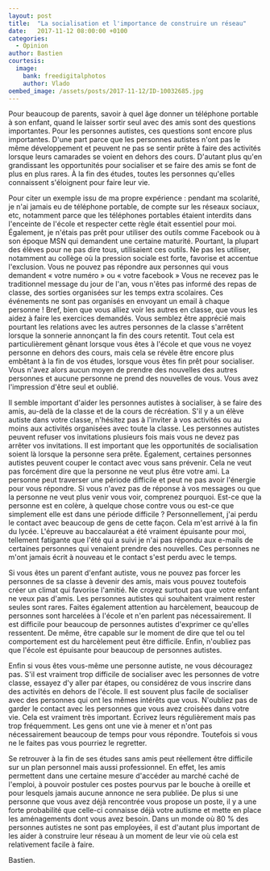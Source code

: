 ```yaml
---
layout: post
title:  "La socialisation et l'importance de construire un réseau"
date:   2017-11-12 08:00:00 +0100
categories:
  - Opinion
author: Bastien
courtesis:
  image:
    bank: freedigitalphotos
    author: Vlado
oembed_image: /assets/posts/2017-11-12/ID-10032685.jpg
---
```


Pour beaucoup de parents, savoir à quel âge donner un téléphone portable à son enfant, quand le laisser sortir seul avec des amis sont des questions importantes.
Pour les personnes autistes, ces questions sont encore plus importantes. D'une part parce que les personnes autistes n'ont pas le même développement et peuvent ne pas se sentir prête
à faire des activités lorsque leurs camarades se voient en dehors des cours.
D'autant plus qu'en grandissant les opportunités pour socialiser et se faire des amis se font de plus en plus rares. À la fin des études, toutes les personnes qu'elles  
connaissent s'éloignent pour faire leur vie. 

<amp-img class="center" width="400" height="217" src="/assets/posts/2017-11-12/ID-10032685.jpg" alt="ID-10032685"></amp-img>

Pour citer un exemple issu de ma propre expérience&nbsp;: pendant ma scolarité, je n'ai jamais eu de téléphone portable, de compte sur les réseaux sociaux, etc,
notamment parce que les téléphones portables étaient interdits dans l'enceinte de l'école et respecter cette règle était essentiel pour moi. Également, je n'étais pas prêt 
pour utiliser des outils comme Facebook ou à son époque MSN qui demandent une certaine maturité.
Pourtant, la plupart des élèves pour ne pas dire tous, utilisaient ces outils. Ne pas les utiliser, notamment au collège où la pression sociale est forte, favorise et accentue 
l'exclusion. Vous ne pouvez pas répondre aux personnes qui vous demandent «&nbsp;votre numéro&nbsp;» ou «&nbsp;votre facebook&nbsp;»
Vous ne recevez pas le traditionnel message du jour de l'an, vous n'êtes pas informé des repas de classe, des sorties organisées sur les temps extra scolaires.
Ces événements ne sont pas organisés en envoyant un email à chaque personne&nbsp;!
Bref, bien que vous alliez voir les autres en classe, que vous les aidez à faire les exercices demandés. Vous semblez être apprécié mais pourtant 
les relations avec les autres personnes de la classe s'arrêtent lorsque la sonnerie annonçant la fin des cours retentit.
Tout cela est particulièrement gênant lorsque vous êtes à l'école et que vous ne voyez personne en dehors des cours, mais cela se révèle être encore plus embêtant à la fin de vos études, lorsque vous êtes fin prêt pour socialiser.
Vous n'avez alors aucun moyen de prendre des nouvelles des autres personnes et aucune personne ne prend des nouvelles de vous. Vous avez l'impression d'être seul et oublié.

Il semble important d'aider les personnes autistes à socialiser, à se faire des amis, au-delà de la classe et de la cours de récréation.
S'il y a un élève autiste dans votre classe, n'hésitez pas à l'inviter à vos activités ou au moins aux activités organisées avec toute la classe.
Les personnes autistes peuvent refuser vos invitations plusieurs fois mais vous ne devez pas arrêter vos invitations. Il est important que les opportunités de socialisation soient là
lorsque la personne sera prête.
Également, certaines personnes autistes peuvent couper le contact avec vous sans prévenir. Cela ne veut pas forcément dire que la personne ne veut plus être votre ami. La personne peut traverser une période difficile
et peut ne pas avoir l'énergie pour vous répondre. Si vous n'avez pas de réponse à vos messages ou que la personne ne veut plus venir vous voir, comprenez pourquoi. Est-ce que la personne est en colère, à quelque chose contre vous ou est-ce que simplement
elle est dans une période difficile&nbsp;?
Personnellement, j'ai perdu le contact avec beaucoup de gens de cette façon. Cela m'est arrivé à la fin du lycée. L'épreuve au baccalauréat a été vraiment épuisante pour moi, tellement fatigante que l'été qui a suivi je n'ai pas répondu aux e-mails
de certaines personnes qui venaient prendre des nouvelles.  Ces personnes ne m'ont jamais écrit à nouveau et le contact s'est perdu avec le temps.

Si vous êtes un parent d'enfant autiste, vous ne pouvez pas forcer les personnes de sa classe à devenir des amis, mais vous pouvez toutefois créer un climat qui favorise l'amitié.
Ne croyez surtout pas que votre enfant ne veux pas d'amis. Les personnes autistes qui souhaitent vraiment rester seules sont rares.
Faites également attention au harcèlement, beaucoup de personnes sont harcelées à l'école et n'en parlent pas nécessairement. Il est difficile pour beaucoup de personnes autistes d'exprimer ce qu'elles ressentent. De même, être capable sur le moment de 
dire que tel ou tel comportement est du harcèlement peut être difficile.
Enfin, n'oubliez pas que l'école est épuisante pour beaucoup de personnes autistes.

Enfin si vous êtes vous-même une personne autiste, ne vous découragez pas.
S'il est vraiment trop difficile de socialiser avec les personnes de votre classe, essayez d'y aller par étapes, ou considérez de vous inscrire dans des activités en dehors de l'école.
Il est souvent plus facile de socialiser avec des personnes qui ont les mêmes intérêts que vous.
N'oubliez pas de garder le contact avec les personnes que vous avez croisées dans votre vie. Cela est vraiment très important. Écrivez leurs régulièrement mais pas trop fréquemment.
Les gens ont une vie à mener et n'ont pas nécessairement beaucoup de temps pour vous répondre.
Toutefois si vous ne le faites pas vous pourriez le regretter.

Se retrouver à la fin de ses études sans amis peut réellement être difficile sur un plan personnel mais aussi professionnel.
En effet, les amis permettent dans une certaine mesure d'accéder au marché caché de l'emploi, à pouvoir postuler ces postes pourvus par le bouche à oreille et pour lesquels 
jamais aucune annonce ne sera publiée. De plus si une personne que vous avez déjà rencontrée vous propose un poste, il y a une forte probabilité que celle-ci connaisse déjà votre
autisme et mette en place les aménagements dont vous avez besoin.
Dans un monde où 80 % des personnes autistes ne sont pas employées, il est d'autant plus important de les aider à construire leur réseau 
à un moment de leur vie où cela est relativement facile à faire.

Bastien.



